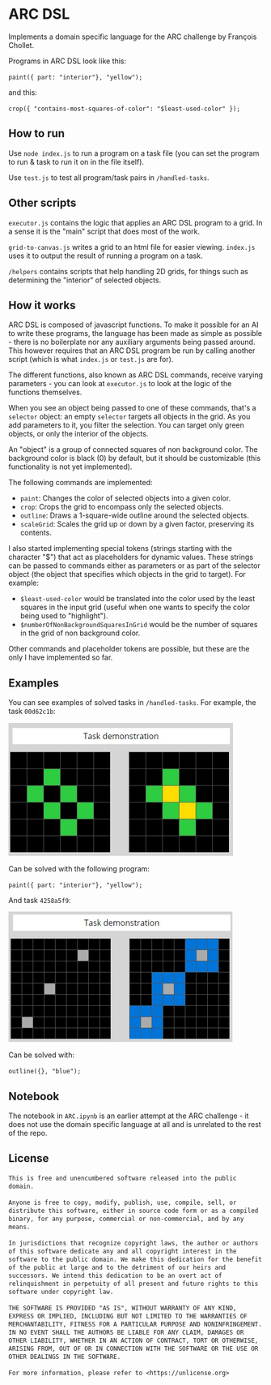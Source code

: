 # ARC DSL

Implements a domain specific language for the ARC challenge by François Chollet.

Programs in ARC DSL look like this:

`paint({ part: "interior"}, "yellow");`

and this:

`crop({ "contains-most-squares-of-color": "$least-used-color" });`

## How to run

Use `node index.js` to run a program on a task file (you can set the program to run & task to run it on in the file itself).

Use `test.js` to test all program/task pairs in `/handled-tasks`.

## Other scripts

`executor.js` contains the logic that applies an ARC DSL program to a grid. In a sense it is the "main" script that does most of the work.

`grid-to-canvas.js` writes a grid to an html file for easier viewing. `index.js` uses it to output the result of running a program on a task.

`/helpers` contains scripts that help handling 2D grids, for things such as determining the "interior" of selected objects.

## How it works

ARC DSL is composed of javascript functions. To make it possible for an AI to write these programs, the language has been made as simple as possible - there is no boilerplate nor any auxiliary arguments being passed around.
This however requires that an ARC DSL program be run by calling another script (which is what `index.js` or `test.js` are for).

The different functions, also known as ARC DSL commands, receive varying parameters - you can look at `executor.js` to look at the logic of the functions themselves.

When you see an object being passed to one of these commands, that's a `selector` object: an empty `selector` targets all objects in the grid. As you add parameters to it, you filter the selection. You can target only green objects, or only the interior of the objects.

An "object" is a group of connected squares of non background color. The background color is black (0) by default, but it should be customizable (this functionality is not yet implemented).

The following commands are implemented:

* `paint`: Changes the color of selected objects into a given color.
* `crop`: Crops the grid to encompass only the selected objects.
* `outline`: Draws a 1-square-wide outline around the selected objects.
* `scaleGrid`: Scales the grid up or down by a given factor, preserving its contents.

I also started implementing special tokens (strings starting with the character "$") that act as placeholders for dynamic values. These strings can be passed to commands either as parameters or as part of the selector object (the object that specifies which objects in the grid to target). For example:

* `$least-used-color` would be translated into the color used by the least squares in the input grid (useful when one wants to specify the color being used to "highlight").
* `$numberOfNonBackgroundSquaresInGrid` would be the number of squares in the grid of non background color.

Other commands and placeholder tokens are possible, but these are the only I have implemented so far.

## Examples

You can see examples of solved tasks in `/handled-tasks`. For example, the task `00d62c1b`:

![00d62c1b](00d62c1b.jpg)

Can be solved with the following program:

`paint({ part: "interior"}, "yellow");`

And task `4258a5f9`:

![4258a5f9](4258a5f9.jpg)

Can be solved with:

`outline({}, "blue");`

## Notebook

The notebook in `ARC.ipynb` is an earlier attempt at the ARC challenge - it does not use the domain specific language at all and is unrelated to the rest of the repo.

## License

```
This is free and unencumbered software released into the public domain.

Anyone is free to copy, modify, publish, use, compile, sell, or
distribute this software, either in source code form or as a compiled
binary, for any purpose, commercial or non-commercial, and by any
means.

In jurisdictions that recognize copyright laws, the author or authors
of this software dedicate any and all copyright interest in the
software to the public domain. We make this dedication for the benefit
of the public at large and to the detriment of our heirs and
successors. We intend this dedication to be an overt act of
relinquishment in perpetuity of all present and future rights to this
software under copyright law.

THE SOFTWARE IS PROVIDED "AS IS", WITHOUT WARRANTY OF ANY KIND,
EXPRESS OR IMPLIED, INCLUDING BUT NOT LIMITED TO THE WARRANTIES OF
MERCHANTABILITY, FITNESS FOR A PARTICULAR PURPOSE AND NONINFRINGEMENT.
IN NO EVENT SHALL THE AUTHORS BE LIABLE FOR ANY CLAIM, DAMAGES OR
OTHER LIABILITY, WHETHER IN AN ACTION OF CONTRACT, TORT OR OTHERWISE,
ARISING FROM, OUT OF OR IN CONNECTION WITH THE SOFTWARE OR THE USE OR
OTHER DEALINGS IN THE SOFTWARE.

For more information, please refer to <https://unlicense.org>
```
